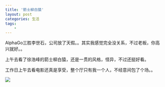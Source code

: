 ```yaml
---
title: '箭士柳白猿'
layout: post
categories: 生活
tags:
    - 
---
```


AlphaGo三胜李世石，公司放了天假。。其实我感觉完全没关系，不过老板，你高兴就好。。

上午去看了徐浩峰的箭士柳白猿，还是一贯的风格，怪异，不过还挺好看。

工作日上午去看电影还真是享受，整个厅只有我一个人，不经意间包了个场。。

![](/../img/2016-03-14/2016-03-14_101945.png)
